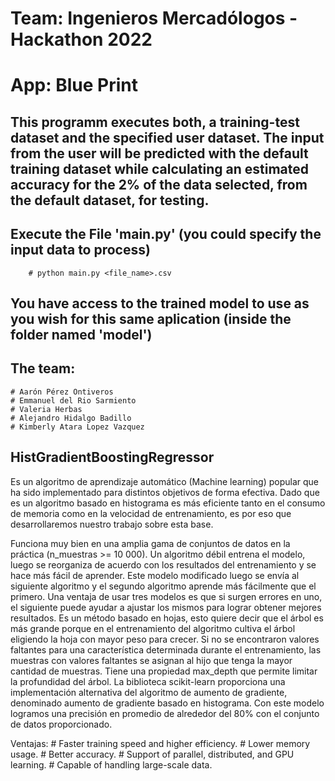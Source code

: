 # Team: Ingenieros Mercadólogos - Hackathon 2022
# App: Blue Print

## This programm executes both, a training-test dataset and the specified user dataset. The input from the user will be predicted with the default training dataset while calculating an estimated accuracy for the 2% of the data selected, from the default dataset, for testing.

## Execute the File 'main.py' (you could specify the input data to process) 
        # python main.py <file_name>.csv

## You have access to the trained model to use as you wish for this same aplication (inside the folder named 'model')

## The team:
    # Aarón Pérez Ontiveros
    # Emmanuel del Rio Sarmiento
    # Valeria Herbas
    # Alejandro Hidalgo Badillo
    # Kimberly Atara Lopez Vazquez
    
## HistGradientBoostingRegressor
Es un algoritmo de aprendizaje automático (Machine learning) popular que ha sido implementado para distintos objetivos de forma efectiva. Dado que es un algoritmo basado en histograma es más eficiente tanto en el consumo de memoria como en la velocidad de entrenamiento, es por eso que desarrollaremos nuestro trabajo sobre esta base.

Funciona muy bien en una amplia gama de conjuntos de datos en la práctica (n_muestras >= 10 000).
Un algoritmo débil entrena el modelo, luego se reorganiza de acuerdo con los resultados del entrenamiento y se hace más fácil de aprender. Este modelo modificado luego se envía al siguiente algoritmo y el segundo algoritmo aprende más fácilmente que el primero. Una ventaja de usar tres modelos es que si surgen errores en uno, el siguiente puede ayudar a ajustar los mismos para lograr obtener mejores resultados.
Es un método basado en hojas, esto quiere decir que el árbol es más grande porque en el entrenamiento del algoritmo cultiva el árbol eligiendo la hoja con mayor peso para crecer. Si no se encontraron valores faltantes para una característica determinada durante el entrenamiento, las muestras con valores faltantes se asignan al hijo que tenga la mayor cantidad de muestras. Tiene una propiedad max_depth que permite limitar la profundidad del árbol.
La biblioteca scikit-learn proporciona una implementación alternativa del algoritmo de aumento de gradiente, denominado aumento de gradiente basado en histograma.
Con este modelo logramos una precisión en promedio de alrededor del 80% con el conjunto de datos proporcionado.

Ventajas:
    # Faster training speed and higher efficiency.
    # Lower memory usage.
    # Better accuracy.
    # Support of parallel, distributed, and GPU learning.
    # Capable of handling large-scale data.
